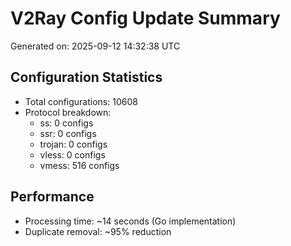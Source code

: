 # V2Ray Config Update Summary
Generated on: 2025-09-12 14:32:38 UTC

## Configuration Statistics
- Total configurations: 10608
- Protocol breakdown:
  - ss: 0 configs
  - ssr: 0 configs
  - trojan: 0 configs
  - vless: 0 configs
  - vmess: 516 configs

## Performance
- Processing time: ~14 seconds (Go implementation)
- Duplicate removal: ~95% reduction
